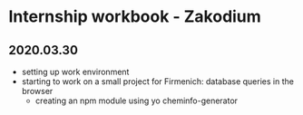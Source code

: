 # Internship workbook - Zakodium

## 2020.03.30

- setting up work environment
- starting to work on a small project for Firmenich: database queries in the browser
    - creating an npm module using yo cheminfo-generator
